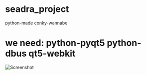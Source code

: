 seadra_project
==============

python-made conky-wannabe

we need:
python-pyqt5
python-dbus
qt5-webkit
=======
![Screenshot](http://fc09.deviantart.net/fs70/f/2013/055/4/0/did_your_conky_can_shadows_____by_actionless-d5w4mxj.png "Screenshot in work")
